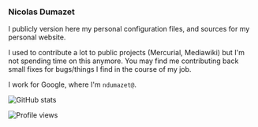 ### Nicolas Dumazet

I publicly version here my personal configuration files, and sources for my personal website.

I used to contribute a lot to public projects (Mercurial, Mediawiki) but I'm not spending time on this anymore. You may find me contributing back small fixes for bugs/things I find in the course of my job.

I work for Google, where I'm `ndumazet@`.

![GitHub stats](https://github-readme-stats.vercel.app/api?username=nicdumz&show_icons=true)  

![Profile views](https://gpvc.arturio.dev/nicdumz)  

